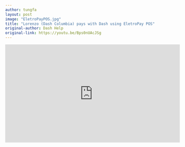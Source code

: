```yaml
---
author: tungfa
layout: post
image: "EletroPayPOS.jpg"
title: "Lorenzo (Dash Columbia) pays with Dash using EletroPay POS"
original-author: Dash Help
original-link: https://youtu.be/Bps0nUAcJSg
---
```


<iframe width="560" height="315" src="https://www.youtube.com/embed/Bps0nUAcJSg" frameborder="0" allow="autoplay; encrypted-media" allowfullscreen></iframe>
